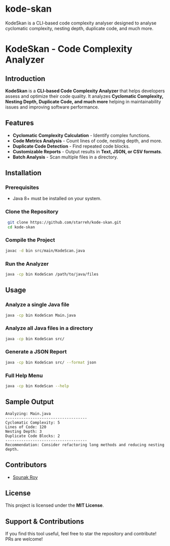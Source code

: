 # kode-skan
KodeSkan is a CLI-based code complexity analyser designed to analyse cyclomatic complexity, nesting depth, duplicate code, and much more.

# KodeSkan - Code Complexity Analyzer

## Introduction
**KodeSkan** is a **CLI-based Code Complexity Analyzer** that helps developers assess and optimize their code quality. It analyzes **Cyclomatic Complexity, Nesting Depth, Duplicate Code, and much more** helping in maintainability issues and improving software performance.

## Features
- **Cyclomatic Complexity Calculation** - Identify complex functions.
- **Code Metrics Analysis** - Count lines of code, nesting depth, and more.
- **Duplicate Code Detection** - Find repeated code blocks.
- **Customizable Reports** - Output results in **Text, JSON, or CSV formats**.
- **Batch Analysis** - Scan multiple files in a directory.

## Installation
### Prerequisites
- Java 8+ must be installed on your system.

### Clone the Repository
```sh
 git clone https://github.com/starreh/kode-skan.git
 cd kode-skan
```

### Compile the Project
```sh
javac -d bin src/main/KodeScan.java
```

### Run the Analyzer
```sh
java -cp bin KodeScan /path/to/java/files
```

## Usage
### Analyze a single Java file
```sh
java -cp bin KodeScan Main.java
```

### Analyze all Java files in a directory
```sh
java -cp bin KodeScan src/
```

### Generate a JSON Report
```sh
java -cp bin KodeScan src/ --format json
```

### Full Help Menu
```sh
java -cp bin KodeScan --help
```

## Sample Output
```
Analyzing: Main.java
------------------------------------
Cyclomatic Complexity: 5
Lines of Code: 120
Nesting Depth: 3
Duplicate Code Blocks: 2
------------------------------------
Recommendation: Consider refactoring long methods and reducing nesting depth.
```

## Contributors
- [Sounak Roy](https://github.com/starreh)

## License
This project is licensed under the **MIT License**.

## Support & Contributions
If you find this tool useful, feel free to star the repository and contribute! PRs are welcome!

